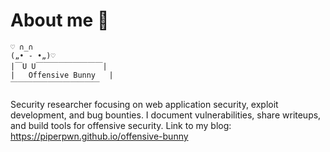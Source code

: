 # About me 🐰
```text
♡ ∩_∩ 
(„• ֊ •„)♡
|￣U U￣￣￣￣￣￣￣￣￣|
|   Offensive Bunny   |   
￣￣￣￣￣￣￣￣￣￣￣￣
```               
Security researcher focusing on web application security, exploit development, and bug bounties. 
I document vulnerabilities, share writeups, and build tools for offensive security.
Link to my blog: https://piperpwn.github.io/offensive-bunny
